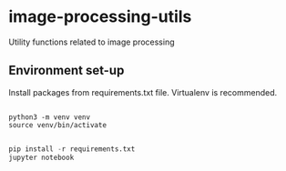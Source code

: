 # image-processing-utils

Utility functions related to image processing

## Environment set-up

Install packages from requirements.txt file.
Virtualenv is recommended.

```

python3 -m venv venv
source venv/bin/activate

```

```python

pip install -r requirements.txt
jupyter notebook

```
